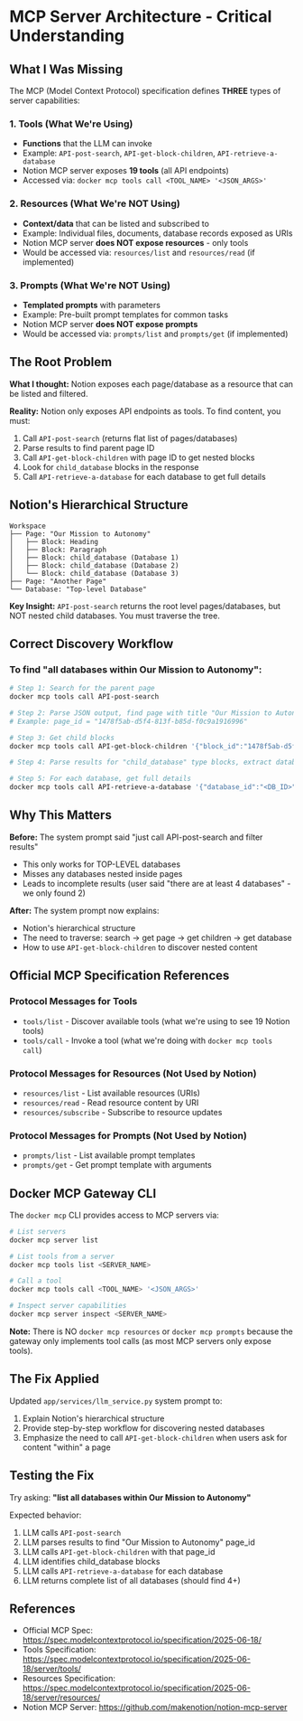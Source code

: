 # MCP Server Architecture - Critical Understanding

## What I Was Missing

The MCP (Model Context Protocol) specification defines **THREE** types of server capabilities:

### 1. Tools (What We're Using)
- **Functions** that the LLM can invoke
- Example: `API-post-search`, `API-get-block-children`, `API-retrieve-a-database`
- Notion MCP server exposes **19 tools** (all API endpoints)
- Accessed via: `docker mcp tools call <TOOL_NAME> '<JSON_ARGS>'`

### 2. Resources (What We're NOT Using)
- **Context/data** that can be listed and subscribed to
- Example: Individual files, documents, database records exposed as URIs
- Notion MCP server **does NOT expose resources** - only tools
- Would be accessed via: `resources/list` and `resources/read` (if implemented)

### 3. Prompts (What We're NOT Using)
- **Templated prompts** with parameters
- Example: Pre-built prompt templates for common tasks
- Notion MCP server **does NOT expose prompts**
- Would be accessed via: `prompts/list` and `prompts/get` (if implemented)

## The Root Problem

**What I thought:** Notion exposes each page/database as a resource that can be listed and filtered.

**Reality:** Notion only exposes API endpoints as tools. To find content, you must:
1. Call `API-post-search` (returns flat list of pages/databases)
2. Parse results to find parent page ID
3. Call `API-get-block-children` with page ID to get nested blocks
4. Look for `child_database` blocks in the response
5. Call `API-retrieve-a-database` for each database to get full details

## Notion's Hierarchical Structure

```
Workspace
├── Page: "Our Mission to Autonomy"
│   ├── Block: Heading
│   ├── Block: Paragraph
│   ├── Block: child_database (Database 1)
│   ├── Block: child_database (Database 2)
│   └── Block: child_database (Database 3)
├── Page: "Another Page"
└── Database: "Top-level Database"
```

**Key Insight:** `API-post-search` returns the root level pages/databases, but NOT nested child databases. You must traverse the tree.

## Correct Discovery Workflow

### To find "all databases within Our Mission to Autonomy":

```bash
# Step 1: Search for the parent page
docker mcp tools call API-post-search

# Step 2: Parse JSON output, find page with title "Our Mission to Autonomy", extract ID
# Example: page_id = "1478f5ab-d5f4-813f-b85d-f0c9a1916996"

# Step 3: Get child blocks
docker mcp tools call API-get-block-children '{"block_id":"1478f5ab-d5f4-813f-b85d-f0c9a1916996"}'

# Step 4: Parse results for "child_database" type blocks, extract database IDs

# Step 5: For each database, get full details
docker mcp tools call API-retrieve-a-database '{"database_id":"<DB_ID>"}'
```

## Why This Matters

**Before:** The system prompt said "just call API-post-search and filter results"
- This only works for TOP-LEVEL databases
- Misses any databases nested inside pages
- Leads to incomplete results (user said "there are at least 4 databases" - we only found 2)

**After:** The system prompt now explains:
- Notion's hierarchical structure
- The need to traverse: search → get page → get children → get database
- How to use `API-get-block-children` to discover nested content

## Official MCP Specification References

### Protocol Messages for Tools
- `tools/list` - Discover available tools (what we're using to see 19 Notion tools)
- `tools/call` - Invoke a tool (what we're doing with `docker mcp tools call`)

### Protocol Messages for Resources (Not Used by Notion)
- `resources/list` - List available resources (URIs)
- `resources/read` - Read resource content by URI
- `resources/subscribe` - Subscribe to resource updates

### Protocol Messages for Prompts (Not Used by Notion)
- `prompts/list` - List available prompt templates
- `prompts/get` - Get prompt template with arguments

## Docker MCP Gateway CLI

The `docker mcp` CLI provides access to MCP servers via:

```bash
# List servers
docker mcp server list

# List tools from a server
docker mcp tools list <SERVER_NAME>

# Call a tool
docker mcp tools call <TOOL_NAME> '<JSON_ARGS>'

# Inspect server capabilities
docker mcp server inspect <SERVER_NAME>
```

**Note:** There is NO `docker mcp resources` or `docker mcp prompts` because the gateway only implements tool calls (as most MCP servers only expose tools).

## The Fix Applied

Updated `app/services/llm_service.py` system prompt to:
1. Explain Notion's hierarchical structure
2. Provide step-by-step workflow for discovering nested databases
3. Emphasize the need to call `API-get-block-children` when users ask for content "within" a page

## Testing the Fix

Try asking: **"list all databases within Our Mission to Autonomy"**

Expected behavior:
1. LLM calls `API-post-search`
2. LLM parses results to find "Our Mission to Autonomy" page_id
3. LLM calls `API-get-block-children` with that page_id
4. LLM identifies child_database blocks
5. LLM calls `API-retrieve-a-database` for each database
6. LLM returns complete list of all databases (should find 4+)

## References

- Official MCP Spec: https://spec.modelcontextprotocol.io/specification/2025-06-18/
- Tools Specification: https://spec.modelcontextprotocol.io/specification/2025-06-18/server/tools/
- Resources Specification: https://spec.modelcontextprotocol.io/specification/2025-06-18/server/resources/
- Notion MCP Server: https://github.com/makenotion/notion-mcp-server
